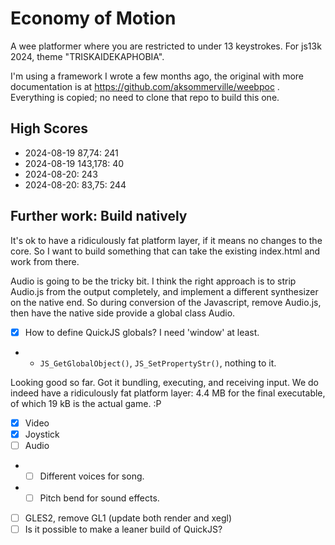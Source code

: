 # Economy of Motion

A wee platformer where you are restricted to under 13 keystrokes.
For js13k 2024, theme "TRISKAIDEKAPHOBIA".

I'm using a framework I wrote a few months ago, 
the original with more documentation is at https://github.com/aksommerville/weebpoc .
Everything is copied; no need to clone that repo to build this one.

## High Scores

- 2024-08-19 87,74: 241
- 2024-08-19 143,178: 40
- 2024-08-20: 243
- 2024-08-20: 83,75: 244

## Further work: Build natively

It's ok to have a ridiculously fat platform layer, if it means no changes to the core.
So I want to build something that can take the existing index.html and work from there.

Audio is going to be the tricky bit.
I think the right approach is to strip Audio.js from the output completely, and implement a different synthesizer on the native end.
So during conversion of the Javascript, remove Audio.js, then have the native side provide a global class Audio.

- [x] How to define QuickJS globals? I need 'window' at least.
- - `JS_GetGlobalObject()`, `JS_SetPropertyStr()`, nothing to it.

Looking good so far. Got it bundling, executing, and receiving input.
We do indeed have a ridiculously fat platform layer: 4.4 MB for the final executable, of which 19 kB is the actual game. :P

- [x] Video
- [x] Joystick
- [ ] Audio
- - [ ] Different voices for song.
- - [ ] Pitch bend for sound effects.
- [ ] GLES2, remove GL1 (update both render and xegl)
- [ ] Is it possible to make a leaner build of QuickJS?
